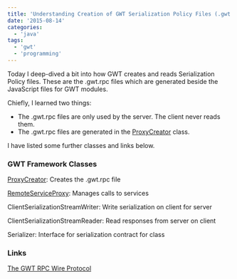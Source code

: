 ```yaml
---
title: 'Understanding Creation of GWT Serialization Policy Files (.gwt.rpc)'
date: '2015-08-14'
categories:
  - 'java'
tags:
  - 'gwt'
  - 'programming'
---
```


Today I deep-dived a bit into how GWT creates and reads Serialization Policy files. These are the .gwt.rpc files which are generated beside the JavaScript files for GWT modules.

Chiefly, I learned two things:

- The .gwt.rpc files are only used by the server. The client never reads them.
- The .gwt.rpc files are generated in the [ProxyCreator](https://code.google.com/p/google-web-toolkit/source/browse/trunk/user/src/com/google/gwt/user/rebind/rpc/ProxyCreator.java?r=1228) class.

I have listed some further classes and links below.

### GWT Framework Classes

[ProxyCreator](https://code.google.com/p/google-web-toolkit/source/browse/trunk/user/src/com/google/gwt/user/rebind/rpc/ProxyCreator.java?r=1228): Creates the .gwt.rpc file

[RemoteServiceProxy](https://code.google.com/p/google-web-toolkit/source/browse/trunk/user/src/com/google/gwt/user/client/rpc/impl/RemoteServiceProxy.java?spec=svn4899&r=4899): Manages calls to services

ClientSerializationStreamWriter: Write serialization on client for server

ClientSerializationStreamReader: Read responses from server on client

Serializer: Interface for serialization contract for class

### Links

[The GWT RPC Wire Protocol](https://docs.google.com/document/d/1eG0YocsYYbNAtivkLtcaiEE5IOF5u4LUol8-LL0TIKU/edit)
